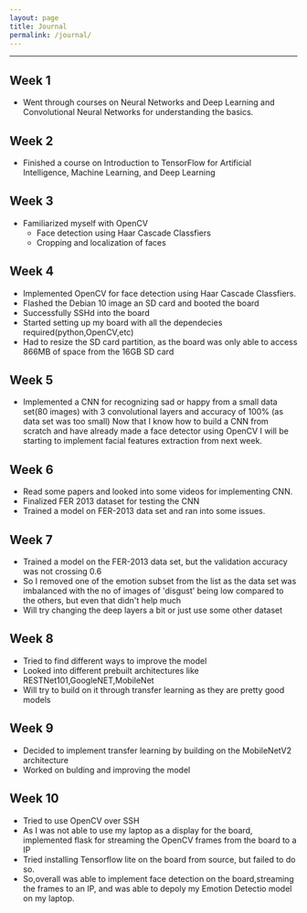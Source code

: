 ```yaml
---
layout: page
title: Journal
permalink: /journal/
---
```


---

## Week 1

- Went through courses on Neural Networks and Deep Learning and 
  Convolutional Neural Networks for understanding the basics.


## Week 2

- Finished a course on Introduction to TensorFlow for Artificial Intelligence, Machine Learning, and Deep Learning
  
## Week 3

- Familiarized myself with OpenCV
  - Face detection using Haar Cascade Classfiers
  - Cropping and localization of faces

## Week 4

- Implemented OpenCV for face detection using Haar Cascade Classfiers.
- Flashed the Debian 10 image an SD card and booted the board
- Successfully SSHd into the board
- Started setting up my board with all the dependecies required(python,OpenCV,etc)
- Had to resize the SD card partition, as the board was only able to access 866MB of space from the 16GB SD card 

## Week 5

- Implemented a CNN for recognizing sad or happy from a small data set(80 images) with 3 convolutional layers
  and accuracy of 100% (as data set was too small)
  Now that I know how to build a CNN from scratch and have already made a face detector using OpenCV
  I will be starting to implement facial features extraction from next week.

## Week 6

- Read some papers and looked into some videos for implementing CNN.
- Finalized FER 2013 dataset for testing the CNN
- Trained a model on FER-2013 data set and ran into some issues.

## Week 7

- Trained a model on the FER-2013 data set, but the validation accuracy was not crossing 0.6 
- So I removed one of the emotion subset from the list as the data set was imbalanced with the no of images 
  of 'disgust' being low compared to the others, but even that didn't help much
- Will try changing the deep layers a bit or just use some other dataset


## Week 8

- Tried to find different ways to improve the model
- Looked into different prebuilt architectures like RESTNet101,GoogleNET,MobileNet 
- Will try to build on it through transfer learning as they are pretty good models


## Week 9

- Decided to implement transfer learning by building on the MobileNetV2 architecture
- Worked on bulding and improving the model

## Week 10

- Tried to use OpenCV over SSH
- As I was not able to use my laptop as a display for the board, implemented flask for streaming the OpenCV frames 
  from the board to a IP
- Tried installing Tensorflow lite on the board from source, but failed to do so.
- So,overall was able to implement face detection on the board,streaming the frames to an IP,
  and was able to depoly my Emotion Detectio model on my laptop.
  

